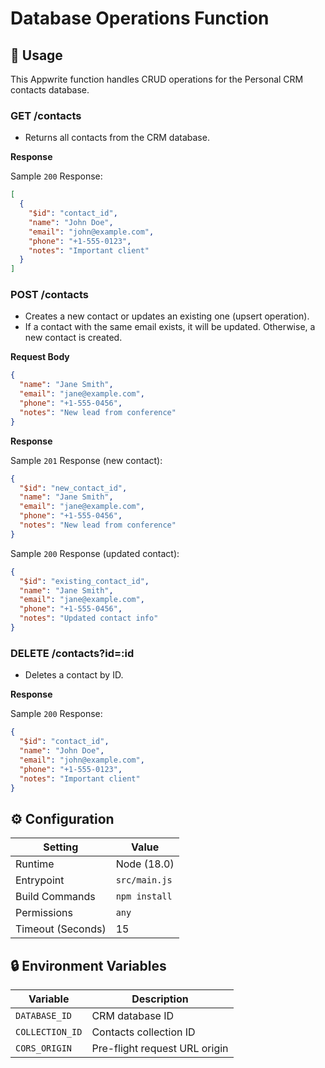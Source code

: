# Database Operations Function

## 🧰 Usage

This Appwrite function handles CRUD operations for the Personal CRM contacts database.

### GET /contacts

- Returns all contacts from the CRM database.

**Response**

Sample `200` Response:

```json
[
  {
    "$id": "contact_id",
    "name": "John Doe",
    "email": "john@example.com",
    "phone": "+1-555-0123",
    "notes": "Important client"
  }
]
```

### POST /contacts

- Creates a new contact or updates an existing one (upsert operation).
- If a contact with the same email exists, it will be updated. Otherwise, a new contact is created.

**Request Body**

```json
{
  "name": "Jane Smith",
  "email": "jane@example.com",
  "phone": "+1-555-0456",
  "notes": "New lead from conference"
}
```

**Response**

Sample `201` Response (new contact):

```json
{
  "$id": "new_contact_id",
  "name": "Jane Smith",
  "email": "jane@example.com",
  "phone": "+1-555-0456",
  "notes": "New lead from conference"
}
```

Sample `200` Response (updated contact):

```json
{
  "$id": "existing_contact_id",
  "name": "Jane Smith",
  "email": "jane@example.com",
  "phone": "+1-555-0456",
  "notes": "Updated contact info"
}
```

### DELETE /contacts?id=:id

- Deletes a contact by ID.

**Response**

Sample `200` Response:

```json
{
  "$id": "contact_id",
  "name": "John Doe",
  "email": "john@example.com",
  "phone": "+1-555-0123",
  "notes": "Important client"
}
```

## ⚙️ Configuration

| Setting           | Value         |
| ----------------- | ------------- |
| Runtime           | Node (18.0)   |
| Entrypoint        | `src/main.js` |
| Build Commands    | `npm install` |
| Permissions       | `any`         |
| Timeout (Seconds) | 15            |

## 🔒 Environment Variables

| Variable | Description |
| -------- | ----------- |
| `DATABASE_ID` | CRM database ID |
| `COLLECTION_ID` | Contacts collection ID |
| `CORS_ORIGIN` | Pre-flight request URL origin |
